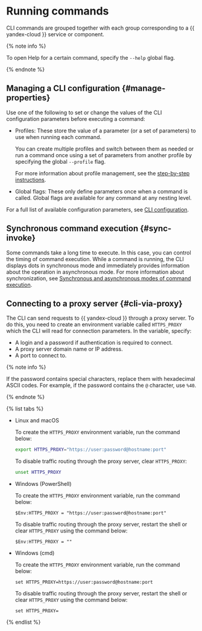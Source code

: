 # Running commands

CLI commands are grouped together with each group corresponding to a {{ yandex-cloud }} service or component.

{% note info %}

To open Help for a certain command, specify the `--help` global flag.

{% endnote %}

## Managing a CLI configuration {#manage-properties}

Use one of the following to set or change the values of the CLI configuration parameters before executing a command:

- Profiles: These store the value of a parameter (or a set of parameters) to use when running each command.

   You can create multiple profiles and switch between them as needed or run a command once using a set of parameters from another profile by specifying the global `--profile` flag.

   For more information about profile management, see the [step-by-step instructions](../operations/index.md#profile).
- Global flags: These only define parameters once when a command is called. Global flags are available for any command at any nesting level.

For a full list of available configuration parameters, see [CLI configuration](core-properties.md).

## Synchronous command execution {#sync-invoke}

Some commands take a long time to execute. In this case, you can control the timing of command execution.
While a command is running, the CLI displays dots in synchronous mode and immediately provides information about the operation in asynchronous mode. For more information about synchronization, see [Synchronous and asynchronous modes of command execution](mode.md).

## Connecting to a proxy server {#cli-via-proxy}

The CLI can send requests to {{ yandex-cloud }} through a proxy server. To do this, you need to create an environment variable called `HTTPS_PROXY` which the CLI will read for connection parameters. In the variable, specify:

* A login and a password if authentication is required to connect.
* A proxy server domain name or IP address.
* A port to connect to.

{% note info %}

If the password contains special characters, replace them with hexadecimal ASCII codes. For example, if the password contains the `@` character, use `%40`.

{% endnote %}

{% list tabs %}

- Linux and macOS

   To create the `HTTPS_PROXY` environment variable, run the command below:

   ```bash
   export HTTPS_PROXY="https://user:password@hostname:port"
   ```

   To disable traffic routing through the proxy server, clear `HTTPS_PROXY`:

   ```bash
   unset HTTPS_PROXY
   ```

- Windows (PowerShell)

   To create the `HTTPS_PROXY` environment variable, run the command below:

   ```
   $Env:HTTPS_PROXY = "https://user:password@hostname:port"
   ```

   To disable traffic routing through the proxy server, restart the shell or clear `HTTPS_PROXY` using the command below:

   ```
   $Env:HTTPS_PROXY = ""
   ```

- Windows (cmd)

   To create the `HTTPS_PROXY` environment variable, run the command below:

   ```
   set HTTPS_PROXY=https://user:password@hostname:port
   ```

   To disable traffic routing through the proxy server, restart the shell or clear `HTTPS_PROXY` using the command below:

   ```
   set HTTPS_PROXY=
   ```

{% endlist %}
